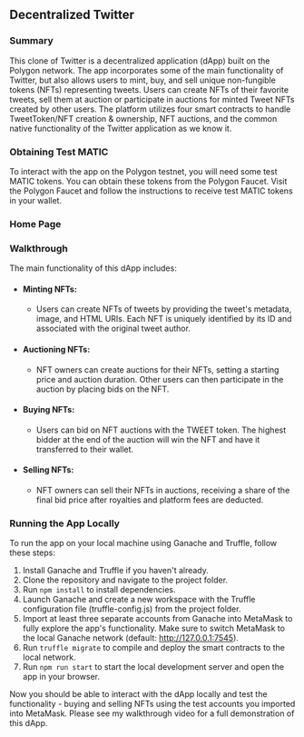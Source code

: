 ## Decentralized Twitter

### Summary

This clone of Twitter is a decentralized application (dApp) built on the Polygon network. The app incorporates some of the main functionality of Twitter, but also allows users to mint, buy, and sell unique non-fungible tokens (NFTs) representing tweets. Users can create NFTs of their favorite tweets, sell them at auction or participate in auctions for minted Tweet NFTs created by other users. The platform utilizes four smart contracts to handle TweetToken/NFT creation & ownership, NFT auctions, and the common native functionality of the Twitter application as we know it.

### Obtaining Test MATIC

To interact with the app on the Polygon testnet, you will need some test MATIC tokens. You can obtain these tokens from the Polygon Faucet. Visit the Polygon Faucet and follow the instructions to receive test MATIC tokens in your wallet.

### Home Page

<embed your screenshot link here>

### Walkthrough

The main functionality of this dApp includes:

- #### Minting NFTs:

  - Users can create NFTs of tweets by providing the tweet's metadata, image, and HTML URIs. Each NFT is uniquely identified by its ID and associated with the original tweet author.

- #### Auctioning NFTs:

  - NFT owners can create auctions for their NFTs, setting a starting price and auction duration. Other users can then participate in the auction by placing bids on the NFT.

- #### Buying NFTs:

  - Users can bid on NFT auctions with the TWEET token. The highest bidder at the end of the auction will win the NFT and have it transferred to their wallet.

- #### Selling NFTs:

  - NFT owners can sell their NFTs in auctions, receiving a share of the final bid price after royalties and platform fees are deducted.

### Running the App Locally

To run the app on your local machine using Ganache and Truffle, follow these steps:

1. Install Ganache and Truffle if you haven't already.
2. Clone the repository and navigate to the project folder.
3. Run `npm install` to install dependencies.
4. Launch Ganache and create a new workspace with the Truffle configuration file (truffle-config.js) from the project folder.
5. Import at least three separate accounts from Ganache into MetaMask to fully explore the app's functionality. Make sure to switch MetaMask to the local Ganache network (default: http://127.0.0.1:7545).
6. Run `truffle migrate` to compile and deploy the smart contracts to the local network.
7. Run `npm run start` to start the local development server and open the app in your browser.

Now you should be able to interact with the dApp locally and test the functionality - buying and selling NFTs using the test accounts you imported into MetaMask. Please see my walkthrough video for a full demonstration of this dApp.
